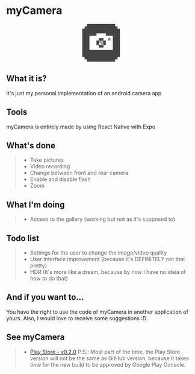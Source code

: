 # myCamera

<p align="center">
  <img src="/assets/icon.png" width="100" height="100" />
</p>

## What it is?

It's just my personal implementation of an android camera app

## Tools

myCamera is entirely made by using React Native with Expo

## What's done

> - Take pictures
> - Video recording
> - Change between front and rear camera
> - Enable and disable flash
> - Zoom

## What I'm doing

> - Access to the gallery (working but not as it's supposed to)

## Todo list

> - Settings for the user to change the image/video quality
> - User Interface improvement (because it's DEFINITELY not that pretty)
> - HDR (It's more like a dream, because by now I have no ideia of how to do that)

## And if you want to...

You have the right to use the code of myCamera in another application of yours. Also, I would love to
receive some suggestions :D

## See myCamera

> - [Play Store - v0.2.0](https://play.google.com/store/apps/details?id=com.brenu.camera) P.S.: Most part of the time, the Play Store version will not be the same as GitHub version, because it takes time for the new build to be approved by Google Play Console.
